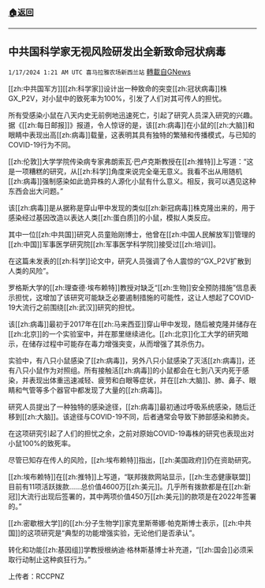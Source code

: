 ###  [:house:返回](README.md)
---


## 中共国科学家无视风险研发出全新致命冠状病毒
`1/17/2024 1:21 AM UTC 喜马拉雅农场新西兰站` [轉載自GNews](https://gnews.org/articles/2226411)

  
[[zh:中共国军方]][[zh:科学家]]设计出一种致命的突变[[zh:冠状病毒]]株GX\_P2V，对小鼠中的致死率为100%，引发了人们对其可传人的担忧。

所有受感染小鼠在八天内史无前例地迅速死亡，引起了研究人员深入研究的兴趣。据《[[zh:每日邮报]]》报道，令人惊讶的是，该[[zh:病毒]]在小鼠的[[zh:大脑]]和眼睛中表现出高[[zh:病毒]]载量，这表明其具有独特的繁殖和传播模式，与已知的COVID-19行为不同。

[[zh:伦敦]]大学学院传染病专家弗朗索瓦·巴卢克斯教授在[[zh:推特]]上写道：“这是一项糟糕的研究，从[[zh:科学]]角度来说完全毫无意义。我看不出从用随机[[zh:病毒]]强制感染如此诡异株的人源化小鼠有什么意义。相反，我可以遇见这种东西会出大问题。”

该[[zh:病毒]]是从据称是穿山甲中发现的类似[[zh:新冠病毒]]株克隆出来的，用于感染经过基因改造以表达人类[[zh:蛋白质]]的小鼠，模拟人类反应。

其中一位[[zh:中共国]]研究人员童贻刚博士，他曾在[[zh:中国人民解放军]]管理的[[zh:中国]]军事医学研究院[[zh:军事医学科学院]]接受过[[zh:培训]]。

在这篇未发表的[[zh:科学]]论文中，研究人员强调了令人震惊的“GX\_P2V扩散到人类的风险”。

罗格斯大学的[[zh:理查德·埃布赖特]]教授对缺乏“[[zh:生物]]安全预防措施”信息表示担忧，这增加了该研究可能缺乏必要遏制措施的可能性，这让人想起了COVID-19大流行之前围绕[[zh:武汉]]研究的担忧。

该[[zh:病毒]]最初于2017年在[[zh:马来西亚]]穿山甲中发现，随后被克隆并储存在[[zh:北京]]的一个实验室中，并在那里继续进化。[[zh:北京]]化工大学的研究暗示，在储存过程中可能存在毒力增强突变，从而增强了其杀伤力。

实验中，有八只小鼠感染了[[zh:病毒]]，另外八只小鼠感染了灭活[[zh:病毒]]，还有八只小鼠作为对照组。所有接触活[[zh:病毒]]的小鼠都会在七到八天内死于感染，并表现出体重迅速减轻、疲劳和白眼等症状，并在[[zh:大脑]]、肺、鼻子、眼睛和气管等多个器官中都发现了大量的[[zh:病毒]]。

研究人员提出了一种独特的感染途径，[[zh:病毒]]最初通过呼吸系统感染，随后迁移到[[zh:大脑]]。该途径与COVID-19不同，后者通常会导致下肺部感染和肺炎。

在这项研究引起了人们的担忧之余，之前对原始COVID-19毒株的研究也表现出对小鼠100%的致死率。

尽管已知存在传人的风险，[[zh:埃布赖特]]指出，[[zh:美国政府]]仍在资助研究。

[[zh:埃布赖特]]在[[zh:推特]]上写道，“联邦拨款网站显示，[[zh:生态健康联盟]]目前有11项活跃拨款……总价值4600万[[zh:美元]]。几乎所有拨款都是在[[zh:新冠]]大流行出现后签署的，其中两项价值450万[[zh:美元]]的款项是在2022年签署的。”

[[zh:密歇根大学]]的[[zh:分子生物学]]家克里斯蒂娜·帕克斯博士表示，[[zh:中共国]]的这项研究是“典型的功能增强实验，无论他们是否承认”。

转化和功能[[zh:基因组]]学教授根纳迪·格林斯基博士补充道，“[[zh:国会]]必须采取行动制止这种疯狂行为。”

上传者：RCCPNZ[](https://gnews.org)
